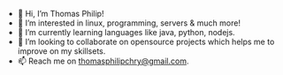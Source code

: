 - 👋 Hi, I’m Thomas Philip!
- 👀 I’m interested in linux, programming, servers & much more!
- 🌱 I’m currently learning languages like java, python, nodejs.
- 💞️ I’m looking to collaborate on opensource projects which helps me to improve on my skillsets.
- 📫 Reach me on thomasphilipchry@gmail.com.

<!---
techytim12/techytim12 is a ✨ special ✨ repository because its `README.md` (this file) appears on your GitHub profile.
You can click the Preview link to take a look at your changes.
--->

